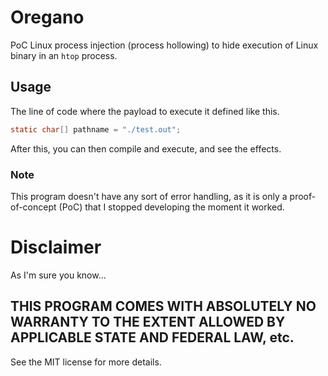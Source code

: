 # Oregano

PoC Linux process injection (process hollowing) to hide execution
of Linux binary in an `htop` process.

## Usage

The line of code where the payload to execute it defined like this.
```c
static char[] pathname = "./test.out";
```

After this, you can then compile and execute, and see the effects.

### Note

This program doesn't have any sort of error handling, as it is only
a proof-of-concept (PoC) that I stopped developing the moment it worked.

# Disclaimer

As I'm sure you know...

THIS PROGRAM COMES WITH ABSOLUTELY NO WARRANTY TO THE EXTENT ALLOWED BY APPLICABLE STATE AND FEDERAL LAW, etc.
---

See the MIT license for more details.
